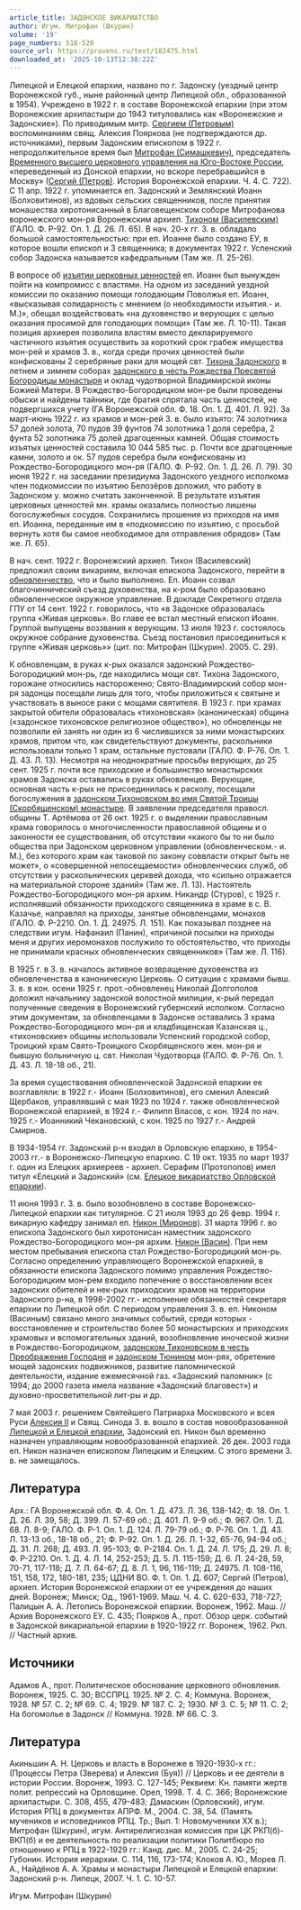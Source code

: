 ```yaml
---
article_title: ЗАДОНСКОЕ ВИКАРИАТСТВО
author: Игум. Митрофан (Шкурин)
volume: '19'
page_numbers: 518-520
source_url: https://pravenc.ru/text/182475.html
downloaded_at: '2025-10-13T12:38:22Z'
---
```


Липецкой и Елецкой епархии, названо по г. Задонску (уездный центр Воронежской губ., ныне районный центр Липецкой обл., образованной в 1954). Учреждено в 1922 г. в составе Воронежской епархии (при этом Воронежские архипастыри до 1943 титуловались как «Воронежские и Задонские»). По приводимым митр. [Сергием (Петровым)](<https://pravenc.ru/text/Сергием (Петровым).html>) воспоминаниям свящ. Алексия Пояркова (не подтверждаются др. источниками), первым Задонским епископом в 1922 г. непродолжительное время был [Митрофан (Симашкевич)](<https://pravenc.ru/text/Митрофан (Симашкевич).html>), председатель [Временного высшего церковного управления на Юго-Востоке России](<https://pravenc.ru/text/Временного высшего церковного управления на Юго-Востоке России.html>), «переведенный из Донской епархии, но вскоре перебравшийся в Москву» ([Сергий (Петров)](<https://pravenc.ru/text/Сергий (Петров).html>). История Воронежской епархии. Ч. 4. С. 722). С 11 апр. 1922 г. упоминается еп. Задонский и Землянский Иоанн (Болховитинов), из вдовых сельских священников, после принятия монашества хиротонисанный в Благовещенском соборе Митрофанова воронежского мон-ря Воронежским архиеп. [Тихоном (Василевским)](<https://pravenc.ru/text/Тихоном (Василевским).html>) (ГАЛО. Ф. Р-92. Оп. 1. Д. 26. Л. 65). В нач. 20-х гг. З. в. обладало большой самостоятельностью: при еп. Иоанне было создано ЕУ, в которое вошли епископ и 3 священника; в документах 1922 г. Успенский собор Задонска называется кафедральным (Там же. Л. 25-26).

В вопросе об [изъятии церковных ценностей](<https://pravenc.ru/text/изъятии церковных ценностей.html>) еп. Иоанн был вынужден пойти на компромисс с властями. На одном из заседаний уездной комиссии по оказанию помощи голодающим Поволжья еп. Иоанн, «высказывая солидарность с мнением (о необходимости изъятия.- и. М.)», обещал воздействовать «на духовенство и верующих с целью оказания просимой для голодающих помощи» (Там же. Л. 10-11). Такая позиция архиерея позволила властям вместо декларируемого частичного изъятия осуществить за короткий срок грабеж имущества мон-рей и храмов З. в., когда среди прочих ценностей были конфискованы 2 серебряные раки для мощей свт. [Тихона Задонского](<https://pravenc.ru/text/Тихона Задонского.html>) в летнем и зимнем соборах [задонского в честь Рождества Пресвятой Богородицы монастыря](<https://pravenc.ru/text/задонского в честь Рождества Пресвятой Богородицы монастыря.html>) и оклад чудотворной Владимирской иконы Божией Матери. В Рождество-Богородицком мон-ре были проведены обыски и найдены тайники, где братия спрятала часть ценностей, не подвергшихся учету (ГА Воронежской обл. Ф. 18. Оп. 1. Д. 401. Л. 92). За март-июнь 1922 г. из храмов и мон-рей З. в. было изъято: 74 золотника 57 долей золота, 70 пудов 39 фунтов 74 золотника 1 доля серебра, 2 фунта 52 золотника 75 долей драгоценных камней. Общая стоимость изъятых ценностей составила 10 044 585 тыс. р. Почти все драгоценные камни, золото и ок. 57 пудов серебра были конфискованы из Рождество-Богородицкого мон-ря (ГАЛО. Ф. Р-92. Оп. 1. Д. 26. Л. 79). 30 июня 1922 г. на заседании президиума Задонского уездного исполкома член подкомиссии по изъятию Белозёров доложил, что работу в Задонском у. можно считать законченной. В результате изъятия церковных ценностей мн. храмы оказались полностью лишены богослужебных сосудов. Сохранились прошения из приходов на имя еп. Иоанна, переданные им в «подкомиссию по изъятию, с просьбой вернуть хотя бы самое необходимое для отправления обрядов» (Там же. Л. 65).

В нач. сент. 1922 г. Воронежский архиеп. Тихон (Василевский) предложил своим викариям, включая епископа Задонского, перейти в [обновленчество](https://pravenc.ru/text/обновленчество.html), что и было выполнено. Еп. Иоанн созвал благочиннический съезд духовенства, на к-ром было образовано обновленческое окружное управление. В докладе Секретного отдела ГПУ от 14 сент. 1922 г. говорилось, что «в Задонске образовалась группа «Живая церковь». Во главе ее встал местный епископ Иоанн. Группой выпущены воззвания к верующим. 13 июля 1923 г. состоялось окружное собрание духовенства. Съезд постановил присоединиться к группе «Живая церковь»» (цит. по: Митрофан (Шкурин). 2005. С. 29).

К обновленцам, в руках к-рых оказался задонский Рождество-Богородицкий мон-рь, где находились мощи свт. Тихона Задонского, горожане относились настороженно; Свято-Владимирский собор мон-ря задонцы посещали лишь для того, чтобы приложиться к святыне и участвовать в выносе раки с мощами святителя. В 1923 г. при храмах закрытой обители образовалась «тихоновская» (каноническая) община («задонское тихоновское религиозное общество»), но обновленцы не позволили ей занять ни один из 6 числившихся за ними монастырских храмов, притом что, как свидетельствуют документы, раскольники использовали только 1 храм, остальные пустовали (ГАЛО. Ф. Р-76. Оп. 1. Д. 43. Л. 13). Несмотря на неоднократные просьбы верующих, до 25 сент. 1925 г. почти все приходские и большинство монастырских храмов Задонска оставались в руках обновленцев. Верующие, основная часть к-рых не присоединилась к расколу, посещали богослужения в [задонском Тихоновском во имя Святой Троицы (Скорбященском) монастыре](<https://pravenc.ru/text/задонском Тихоновском во имя Святой Троицы (Скорбященском) монастыре.html>). В заявлении председателя правосл. общины Т. Артёмова от 26 окт. 1925 г. о выделении православным храма говорилось о многочисленности православной общины и о законности ее существования, об отсутствии «какого бы то ни было общества при Задонском церковном управлении (обновленческом.- и. М.), без которого храм как таковой по закону соввласти открыт быть не может», о «совершенной непосещаемости» обновленческих служб, об отсутствии у раскольнических церквей дохода, что «сильно отражается на материальной стороне зданий» (Там же. Л. 13). Настоятель Рождество-Богородицкого мон-ря архим. Никандр (Стуров), с 1925 г. исполнявший обязанности приходского священника в храме в с. В. Казачье, направлял на приходы, занятые обновленцами, монахов (ГАЛО. Ф. Р-2210. Оп. 1. Д. 24975. Л. 151). Как показывал позднее на следствии игум. Нафанаил (Панин), «причиной посылки на приходы меня и других иеромонахов послужило то обстоятельство, что приходы не принимали красных обновленческих священников» (Там же. Л. 116).

В 1925 г. в З. в. началось активное возвращение духовенства из обновлеченства в каноническую Церковь. О ситуации с храмами бывш. З. в. в кон. осени 1925 г. прот.-обновленец Николай Долгополов доложил начальнику задонской волостной милиции, к-рый передал полученные сведения в Воронежский губернский исполком. Согласно этим документам, за обновленцами в Задонске оставались 3 храма Рождество-Богородицкого мон-ря и кладбищенская Казанская ц., «тихоновские» общины использовали Успенский городской собор, Троицкий храм Свято-Троицкого Скорбященского жен. мон-ря и бывшую больничную ц. свт. Николая Чудотворца (ГАЛО. Ф. Р-76. Оп. 1. Д. 43. Л. 18-18 об., 21).

За время существования обновленческой Задонской епархии ее возглавляли: в 1922 г.- Иоанн (Болховитинов), его сменил Алексий Щербаков, управлявший с мая 1923 по 1924 г. также обновленческой Воронежской епархией, в 1924 г.- Филипп Власов, с кон. 1924 по нач. 1925 г.- Иоанникий Чекановский, с кон. 1925 по 1927 г.- Андрей Смирнов.

В 1934-1954 гг. Задонский р-н входил в Орловскую епархию, в 1954-2003 гг.- в Воронежско-Липецкую епархию. С 19 окт. 1935 по март 1937 г. один из Елецких архиереев - архиеп. Серафим (Протопопов) имел титул «Елецкий и Задонский» (см. [Елецкое викариатство Орловской епархии](<https://pravenc.ru/text/Елецкое викариатство Орловской епархии.html>)).

11 июня 1993 г. З. в. было возобновлено в составе Воронежско-Липецкой епархии как титулярное. С 21 июля 1993 до 26 февр. 1994 г. викарную кафедру занимал еп. [Никон (Миронов)](<https://pravenc.ru/text/Никон (Миронов).html>). 31 марта 1996 г. во епископа Задонского был хиротонисан наместник задонского Рождество-Богородицкого мон-ря архим. [Никон (Васин)](<https://pravenc.ru/text/Никон (Васин).html>). При нем местом пребывания епископа стал Рождество-Богородицкий мон-рь. Согласно определению управляющего Воронежской епархией, в обязанности епископа Задонского помимо управления Рождество-Богородицким мон-рем входило попечение о восстановлении всех задонских обителей и нек-рых приходских храмов на территории Задонского р-на, в 1998-2002 гг.- исполнение обязанностей секретаря епархии по Липецкой обл. С периодом управления З. в. еп. Никоном (Васиным) связано много значимых событий, среди которых - восстановление и строительство более 50 монастырских и приходских храмовых и вспомогательных зданий, возобновление иноческой жизни в Рождество-Богородицком, [задонском Тихоновском в честь Преображения Господня](<https://pravenc.ru/text/задонском Тихоновском в честь Преображения Господня.html>) и [задонском Тюнином](<https://pravenc.ru/text/задонском Тюнином.html>) мон-рях, обретение мощей задонских подвижников, развитие паломнической деятельности, издание ежемесячной газ. «Задонский паломник» (с 1994; до 2000 газета имела название «Задонский благовест») и духовно-просветительной лит-ры и др.

7 мая 2003 г. решением Святейшего Патриарха Московского и всея Руси [Алексия II](<https://pravenc.ru/text/АЛЕКСИЙ II.html>) и Свящ. Синода З. в. вошло в состав новообразованной [Липецкой и Елецкой епархии](<https://pravenc.ru/text/Липецкой и Елецкой епархии.html>), Задонский еп. Никон был временно назначен управляющим новообразованной епархией. 26 дек. 2003 года еп. Никон назначен епископом Липецким и Елецким. С этого времени З. в. не замещалось.

## Литература

Арх.: ГА Воронежской обл. Ф. 4. Оп. 1. Д. 473. Л. 36, 138-142; Ф. 18. Оп. 1. Д. 26. Л. 39, 58; Д. 399. Л. 57-69 об.; Д. 401. Л. 9-9 об.; Ф. 967. Оп. 1. Д. 68. Л. 8-9; ГАЛО. Ф. Р-1. Оп. 1. Д. 124. Л. 79-79 об.; Ф. Р-76. Оп. 1. Д. 43. Л. 13-13 об., 18-18 об., 21; Ф. Р-92. Оп. 1. Д. 26. Л. 1-32, 65-76, 94-94 об.; Д. 31. Л. 268; Д. 493. Л. 95-103; Ф. Р-2184. Оп. 1. Д. 24. Л. 175; Д. 29. Л. 8; Ф. Р-2210. Оп. 1. Д. 4. Л. 14, 252-253; Д. 5. Л. 115-159; Д. 6. Л. 24-28, 59, 70-71, 117-118; Д. 7. Л. 64-67; Д. 8. Л. 1, 96, 116-119; Д. 24975. Л. 108-116, 151, 158, 172, 180-181, 235; ЦДНИ ВО. Ф. 1. Оп. 1. Д. 607; Сергий (Петров), архиеп. История Воронежской епархии от ее учреждения до наших дней. Воронеж; Минск; Од., 1961-1969. Маш. Ч. 4. С. 620-633, 718-727; Палицын А. А. Летопись Воронежской епархии. Воронеж, 1962. Маш. // Архив Воронежского ЕУ. С. 435; Поярков А., прот. Обзор церк. событий в Задонской викариальной епархии в 1920-1922 гг. Воронеж, 1962. Ркп. // Частный архив.

## Источники

Адамов А., прот. Политическое обоснование церковного обновления. Воронеж, 1925. С. 30; ВССПРЦ. 1925. № 2. С. 4; Коммуна. Воронеж, 1928. № 57. С. 2; № 69. С. 4; 1929. № 187. С. 2; 1930. № 3. С. 5; № 11. С. 2; На богомолье в Задонск // Коммуна. 1928. № 66. С. 3.

## Литература

Акиньшин А. Н. Церковь и власть в Воронеже в 1920-1930-х гг.: (Процессы Петра (Зверева) и Алексия (Буя)) // Церковь и ее деятели в истории России. Воронеж, 1993. С. 127-145; Реквием: Кн. памяти жертв полит. репрессий на Орловщине. Орел, 1998. Т. 4. С. 366; Воронежские архипастыри. С. 308, 455, 479-483; Дамаскин (Орловский), игум. История РПЦ в документах АПРФ. М., 2004. С. 38, 54. (Память мучеников и исповедников РПЦ. Тр.; Вып. 1: Новомученики XX в.); Митрофан (Шкурин), игум. Антирелигиозная комиссия при ЦК РКП(б)-ВКП(б) и ее деятельность по реализации политики Политбюро по отношению к РПЦ в 1922-1929 гг.: Канд. дис. М., 2005. С. 24-25; Губонин. История иерархии. С. 114, 116, 173-174; Клоков А. Ю., Морев Л. А., Найдёнов А. А. Храмы и монастыри Липецкой и Елецкой епархии: Задонский р-н. Липецк, 2007. Ч. 1. С. 10-57.

Игум. Митрофан (Шкурин)
